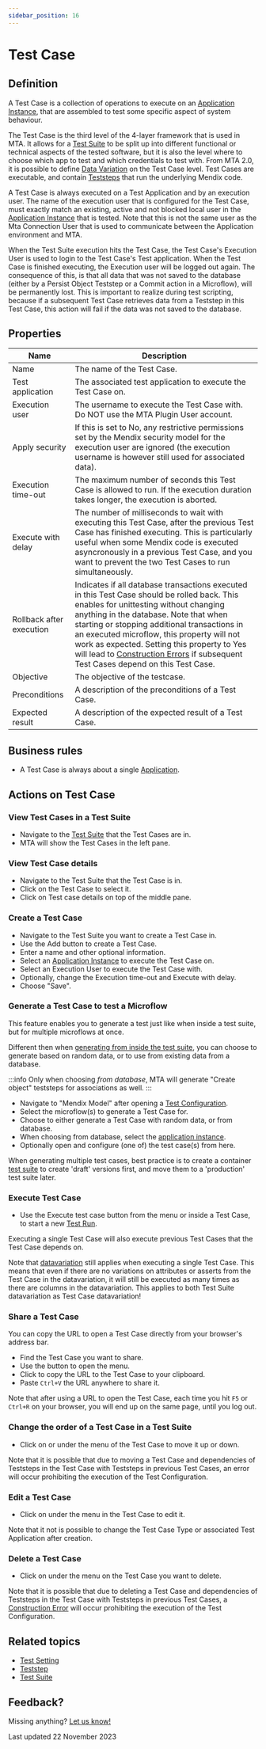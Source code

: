 ```yaml
---
sidebar_position: 16
---
```



# Test Case



## Definition

A Test Case is a collection of operations to execute on an [Application Instance](application-instance), that are assembled to test some specific aspect of system behaviour. 

The Test Case is the third level of the 4-layer framework that is used in MTA. It allows for a [Test Suite](test-suite) to be split up into different functional or technical aspects of the tested software, but it is also the level where to choose which app to test and which credentials to test with. From MTA 2.0, it is possible to define [Data Variation](datavariation) on the Test Case level. Test Cases are executable, and contain [Teststeps](teststep) that run the underlying Mendix code.

A Test Case is always executed on a Test Application and by an execution user. The name of the execution user that is configured for the Test Case, must exactly match an existing, active and not blocked local user in the [Application Instance](application-instance) that is tested. Note that this is not the same user as the Mta Connection User that is used to communicate between the Application environment and MTA. 

When the Test Suite execution hits the Test Case, the Test Case's Execution User is used to login to the Test Case's Test application. When the Test Case is finished executing, the Execution user will be logged out again. The consequence of this, is that all data that was not saved to the database (either by a Persist Object Teststep or a Commit action in a Microflow), will be permanently lost. This is important to realize during test scripting, because if a subsequent Test Case retrieves data from a Teststep in this Test Case, this action will fail if the data was not saved to the database.

## Properties
| Name                     | Description                                                                                                                                                                                                                                                                                                                                                                                                                            |
| ------------------------ | -------------------------------------------------------------------------------------------------------------------------------------------------------------------------------------------------------------------------------------------------------------------------------------------------------------------------------------------------------------------------------------------------------------------------------------- |
| Name                     | The name of the Test Case.                                                                                                                                                                                                                                                                                                                                                                                                             |
| Test application         | The associated test application to execute the Test Case on.                                                                                                                                                                                                                                                                                                                                                                           |
| Execution user           | The username to execute the Test Case with. Do NOT use the MTA Plugin User account.                                                                                                                                                                                                                                                                                                                                                    |
| Apply security           | If this is set to No, any restrictive permissions set by the Mendix security model for the execution user are ignored (the execution username is however still used for associated data).                                                                                                                                                                                                                                              |
| Execution time-out       | The maximum number of seconds this Test Case is allowed to run. If the execution duration takes longer, the execution is aborted.                                                                                                                                                                                                                                                                                                      |
| Execute with delay       | The number of milliseconds to wait with executing this Test Case, after the previous Test Case has finished executing. This is particularly useful when some Mendix code is executed asyncronously in a previous Test Case, and you want to prevent the two Test Cases to run simultaneously.                                                                                                                                          |
| Rollback after execution | Indicates if all database transactions executed in this Test Case should be rolled back. This enables for unittesting without changing anything in the database. Note that when starting or stopping additional transactions in an executed microflow, this property will not work as expected. Setting this property to Yes will lead to [Construction Errors](construction-error) if subsequent Test Cases depend on this Test Case. |
| Objective                | The objective of the testcase.                                                                                                                                                                                                                                                                                                                                                                                                         |
| Preconditions            | A description of the preconditions of a Test Case.                                                                                                                                                                                                                                                                                                                                                                                     |
| Expected result          | A description of the expected result of a Test Case.                                                                                                                                                                                                                                                                                                                                                                                   |

## Business rules

- A Test Case is always about a single [Application](application).

## Actions on Test Case

### View Test Cases in a Test Suite
- Navigate to the [Test Suite](test-suite) that the Test Cases are in.
- MTA will show the Test Cases in the left pane.

### View Test Case details
- Navigate to the Test Suite that the Test Case is in.
- Click on the Test Case to select it.
- Click on Test case details on top of the middle pane.

### Create a Test Case
- Navigate to the Test Suite you want to create a Test Case in.
- Use the Add button to create a Test Case.
- Enter a name and other optional information.
- Select an [Application Instance](application-instance) to execute the Test Case on.
- Select an Execution User to execute the Test Case with.
- Optionally, change the Execution time-out and Execute with delay.
- Choose "Save".

### Generate a Test Case to test a Microflow

This feature enables you to generate a test just like when inside a test suite, but for multiple microflows at once.

Different then when [generating from inside the test suite](recording.md), you can choose to generate based on random data, or to use from existing data from a database.

:::info
Only when choosing *from database*, MTA will generate "Create object" teststeps for associations as well.
:::

- Navigate to "Mendix Model" after opening a [Test Configuration](test-configuration).
- Select the microflow(s) to generate a Test Case for.
- Choose to either generate a Test Case with random data, or from database.
- When choosing from database, select the [application instance](application-instance).
- Optionally open and configure (one of) the test case(s) from here.

When generating multiple test cases, best practice is to create a container [test suite](test-suite) to create 'draft' versions first, and move them to a 'production' test suite later.

### Execute Test Case

- Use the Execute test case button from the <i class="fal fa-share-nodes"></i> menu or inside a Test Case, to start a new [Test Run](test-run).

Executing a single Test Case will also execute previous Test Cases that the Test Case depends on. 

Note that [datavariation](datavariation) still applies when executing a single Test Case. This means that even if there are no variations on attributes or asserts from the Test Case in the datavariation, it will still be executed as many times as there are columns in the datavariation. This applies to both Test Suite datavariation as Test Case datavariation!

### Share a Test Case

You can copy the URL to open a Test Case directly from your browser's address bar. 

- Find the Test Case you want to share.
- Use the <i class="fas fa-ellipsis"></i> button to open the menu.
- Click <i class="fal fa-link-simple"></i> to copy the URL to the Test Case to your clipboard.
- Paste `Ctrl+V` the URL anywhere to share it.

Note that after using a URL to open the Test Case, each time you hit `F5` or `Ctrl+R` on your browser, you will end up on the same page, until you log out.

### Change the order of a Test Case in a Test Suite
- Click on <i class="fas fa-arrow-up"></i> or <i class="fas fa-arrow-down"></i> under the <i class="fas fa-ellipsis"></i> menu of the Test Case to move it up or down.

Note that it is possible that due to moving a Test Case and dependencies of Teststeps in the Test Case with Teststeps in previous Test Cases, an error will occur prohibiting the execution of the Test Configuration.

### Edit a Test Case 

- Click on <i class="fa fa-pencil"></i> under the <i class="fas fa-ellipsis"></i> menu in the Test Case to edit it.

Note that it not is possible to change the Test Case Type or associated Test Application after creation.

### Delete a Test Case

- Click on <i class="fas fa-trash-alt"></i> under the <i class="fas fa-ellipsis"></i> menu on the Test Case you want to delete.

Note that it is possible that due to deleting a Test Case and dependencies of Teststeps in the Test Case with Teststeps in previous Test Cases, a [Construction Error](construction-error) will occur prohibiting the execution of the Test Configuration.

## Related topics
- [Test Setting](test-setting)
- [Teststep](teststep)
- [Test Suite](test-suite)


## Feedback?
Missing anything? [Let us know!](mailto:support@menditect.com)

Last updated 22 November 2023